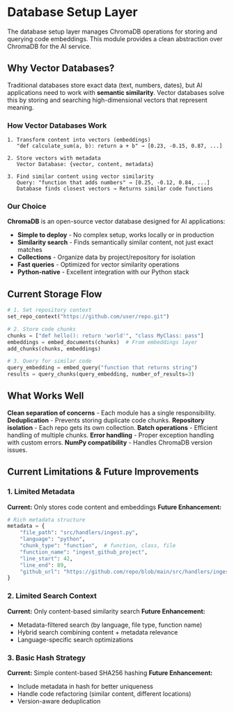 # Database Setup Layer

The database setup layer manages ChromaDB operations for storing and querying code embeddings. This module provides a clean abstraction over ChromaDB for the AI service.

## Why Vector Databases?

Traditional databases store exact data (text, numbers, dates), but AI applications need to work with **semantic similarity**. Vector databases solve this by storing and searching high-dimensional vectors that represent meaning.

### How Vector Databases Work

```text
1. Transform content into vectors (embeddings)
   "def calculate_sum(a, b): return a + b" → [0.23, -0.15, 0.87, ...]

2. Store vectors with metadata
   Vector Database: {vector, content, metadata}

3. Find similar content using vector similarity
   Query: "function that adds numbers" → [0.25, -0.12, 0.84, ...]
   Database finds closest vectors → Returns similar code functions
```

### Our Choice

**ChromaDB** is an open-source vector database designed for AI applications:

- **Simple to deploy** - No complex setup, works locally or in production
- **Similarity search** - Finds semantically similar content, not just exact matches
- **Collections** - Organize data by project/repository for isolation
- **Fast queries** - Optimized for vector similarity operations
- **Python-native** - Excellent integration with our Python stack

## Current Storage Flow

```python
# 1. Set repository context
set_repo_context("https://github.com/user/repo.git")

# 2. Store code chunks
chunks = ["def hello(): return 'world'", "class MyClass: pass"]
embeddings = embed_documents(chunks)  # From embeddings layer
add_chunks(chunks, embeddings)

# 3. Query for similar code
query_embedding = embed_query("function that returns string")
results = query_chunks(query_embedding, number_of_results=3)
```

## What Works Well

**Clean separation of concerns** - Each module has a single responsibility.
**Deduplication** - Prevents storing duplicate code chunks.
**Repository isolation** - Each repo gets its own collection.
**Batch operations** - Efficient handling of multiple chunks.
**Error handling** - Proper exception handling with custom errors.
**NumPy compatibility** - Handles ChromaDB version issues.

## Current Limitations & Future Improvements

### 1. **Limited Metadata**

**Current:** Only stores code content and embeddings
**Future Enhancement:**

```python
# Rich metadata structure
metadata = {
    "file_path": "src/handlers/ingest.py",
    "language": "python",
    "chunk_type": "function",  # function, class, file
    "function_name": "ingest_github_project",
    "line_start": 42,
    "line_end": 89,
    "github_url": "https://github.com/repo/blob/main/src/handlers/ingest.py#L42-L89"
}
```

### 2. **Limited Search Context**

**Current:** Only content-based similarity search
**Future Enhancement:**

- Metadata-filtered search (by language, file type, function name)
- Hybrid search combining content + metadata relevance
- Language-specific search optimizations

### 3. **Basic Hash Strategy**

**Current:** Simple content-based SHA256 hashing
**Future Enhancement:**

- Include metadata in hash for better uniqueness
- Handle code refactoring (similar content, different locations)
- Version-aware deduplication
